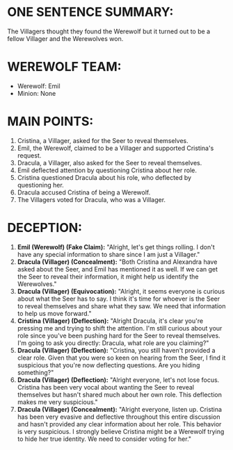 # ONE SENTENCE SUMMARY:
The Villagers thought they found the Werewolf but it turned out to be a fellow Villager and the Werewolves won.

# WEREWOLF TEAM:
- Werewolf: Emil
- Minion: None

# MAIN POINTS:
1. Cristina, a Villager, asked for the Seer to reveal themselves.
2. Emil, the Werewolf, claimed to be a Villager and supported Cristina's request.
3. Dracula, a Villager, also asked for the Seer to reveal themselves.
4. Emil deflected attention by questioning Cristina about her role.
5. Cristina questioned Dracula about his role, who deflected by questioning her.
6. Dracula accused Cristina of being a Werewolf.
7. The Villagers voted for Dracula, who was a Villager.

# DECEPTION:
1. **Emil (Werewolf) (Fake Claim):** "Alright, let's get things rolling. I don't have any special information to share since I am just a Villager."
2. **Dracula (Villager) (Concealment):** "Both Cristina and Alexandra have asked about the Seer, and Emil has mentioned it as well. If we can get the Seer to reveal their information, it might help us identify the Werewolves."
3. **Dracula (Villager) (Equivocation):** "Alright, it seems everyone is curious about what the Seer has to say. I think it's time for whoever is the Seer to reveal themselves and share what they saw. We need that information to help us move forward."
4. **Cristina (Villager) (Deflection):** "Alright Dracula, it's clear you're pressing me and trying to shift the attention. I'm still curious about your role since you've been pushing hard for the Seer to reveal themselves. I'm going to ask you directly: Dracula, what role are you claiming?"
5. **Dracula (Villager) (Deflection):** "Cristina, you still haven't provided a clear role. Given that you were so keen on hearing from the Seer, I find it suspicious that you're now deflecting questions. Are you hiding something?"
6. **Dracula (Villager) (Deflection):** "Alright everyone, let's not lose focus. Cristina has been very vocal about wanting the Seer to reveal themselves but hasn't shared much about her own role. This deflection makes me very suspicious."
7. **Dracula (Villager) (Concealment):** "Alright everyone, listen up. Cristina has been very evasive and deflective throughout this entire discussion and hasn't provided any clear information about her role. This behavior is very suspicious. I strongly believe Cristina might be a Werewolf trying to hide her true identity. We need to consider voting for her."